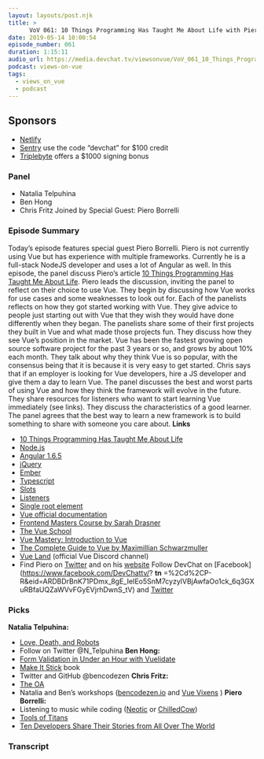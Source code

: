 ```yaml
---
layout: layouts/post.njk
title: >
      VoV 061: 10 Things Programming Has Taught Me About Life with Piero Borrelli
date: 2019-05-14 10:00:54
episode_number: 061
duration: 1:15:11
audio_url: https://media.devchat.tv/viewsonvue/VoV_061_10_Things_Programming_Has_Taught_Me_About_Life_with_Piero_Borrelli.mp3
podcast: views-on-vue
tags: 
  - views_on_vue
  - podcast
---
```


## **Sponsors**

- [Netlify](https://www.netlify.com/)
- [Sentry](http://sentry.io/) use the code “devchat” for $100 credit
- [Triplebyte](https://triplebyte.com/vue) offers a $1000 signing bonus

### **Panel**

- Natalia Telpuhina
- Ben Hong
- Chris Fritz
Joined by Special Guest: Piero Borrelli
### **Episode Summary**
Today’s episode features special guest Piero Borrelli. Piero is not currently using Vue but has experience with multiple frameworks. Currently he is a full-stack NodeJS developer and uses a lot of Angular as well. In this episode, the panel discuss Piero’s article [10 Things Programming Has Taught Me About Life](https://thecoderswag.com/10-things-programming-has-taught-me-about-life/). Piero leads the discussion, inviting the panel to reflect on their choice to use Vue. They begin by discussing how Vue works for use cases and some weaknesses to look out for. Each of the panelists reflects on how they got started working with Vue. They give advice to people just starting out with Vue that they wish they would have done differently when they began. The panelists share some of their first projects they built in Vue and what made those projects fun. They discuss how they see Vue’s position in the market. Vue has been the fastest growing open source software project for the past 3 years or so, and grows by about 10% each month. They talk about why they think Vue is so popular, with the consensus being that it is because it is very easy to get started. Chris says that if an employer is looking for Vue developers, hire a JS developer and give them a day to learn Vue. The panel discusses the best and worst parts of using Vue and how they think the framework will evolve in the future. They share resources for listeners who want to start learning Vue immediately (see links). They discuss the characteristics of a good learner. The panel agrees that the best way to learn a new framework is to build something to share with someone you care about. **Links**
- [10 Things Programming Has Taught Me About Life](https://thecoderswag.com/10-things-programming-has-taught-me-about-life/)
- [Node.js](https://nodejs.org/)
- [Angular 1.6.5](https://angularjs.org/)
- [jQuery](https://jquery.com/)
- [Ember](https://emberjs.com/)
- [Typescript](https://www.typescriptlang.org/)
- [Slots](https://vuejs.org/v2/guide/components-slots.html)
- [Listeners](https://vuejs.org/v2/guide/events.html)
- [Single root element](https://vuejs.org/v2/guide/components.html)
- [Vue official documentation](https://vuejs.org/v2/guide/)
- [Frontend Masters Course by Sarah Drasner](https://frontendmasters.com/teachers/sarah-drasner/)
- [The Vue School](https://vueschool.io/)
- [Vue Mastery: Introduction to Vue](https://www.vuemastery.com/courses/intro-to-vue-js/attribute-binding/)
- [The Complete Guide to Vue by Maximillian Schwarzmuller](https://www.udemy.com/vuejs-2-the-complete-guide/?How+To+Create+A+Vuejs+App+With+The+NASA+APIHave)
- [Vue Land](https://discordapp.com/invite/HBherRA) (official Vue Discord channel)
- Find Piero on [Twitter](https://twitter.com/borrellidev?lang=en) and on his [website](https://thecoderswag.com/)
Follow DevChat on [Facebook](https://www.facebook.com/DevChattv/? __tn__ =%2Cd%2CP-R&eid=ARDBDrBnK71PDmx_8gE_IeIEo5SnM7cyzylVBjAwfaOo1ck_6q3GXuRBfaUQZaWVvFGyEVjrhDwnS_tV) and [Twitter](https://twitter.com/devchattv?lang=en)
### **Picks**
 **Natalia Telpuhina:**
- [Love, Death, and Robots](https://www.netflix.com/title/80174608)
- Follow on Twitter @N\_Telpuhina
**Ben Hong:**
- [Form Validation in Under an Hour with Vuelidate](https://css-tricks.com/form-validation-in-under-an-hour-with-vuelidate/)
- [Make It Stick](https://www.amazon.com/Make-Stick-Science-Successful-Learning/dp/0674729013?ie=UTF8&qid=1548462018&sr=8-1&linkCode=ll1&tag=devchattv-20&linkId=f06bfe7482dca8bb751ed6d7cc86e2ab&language=en_US) book
- Twitter and GitHub @bencodezen
**Chris Fritz:**
- [The OA](https://www.netflix.com/title/80044950)
- Natalia and Ben’s workshops ([bencodezen.io](https://www.bencodezen.io/) and [Vue Vixens](https://vuevixens.org/) )
**Piero Borrelli:**
- Listening to music while coding ([Neotic](https://www.youtube.com/user/TheStevenGFX) or [ChilledCow](https://www.youtube.com/channel/UCSJ4gkVC6NrvII8umztf0Ow/videos))
- [Tools of Titans](https://www.amazon.com/Tools-Titans-Billionaires-World-Class-Performers/dp/1328683788?ie=UTF8&qid=1548462018&sr=8-1&linkCode=ll1&tag=devchattv-20&linkId=f06bfe7482dca8bb751ed6d7cc86e2ab&language=en_US)
- [Ten Developers Share Their Stories from All Over The World](https://thecoderswag.com/10-developers-from-all-over-the-world-tell-us-their-story/)


### Transcript


